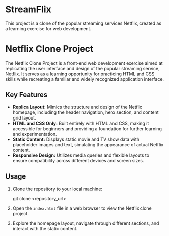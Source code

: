 # StreamFlix
This project is  a clone of the popular streaming services Netflix, created as a learning exercise for web development.

# Netflix Clone Project

The Netflix Clone Project is a front-end web development exercise aimed at replicating the user interface and design of the popular streaming service, Netflix. It serves as a learning opportunity for practicing HTML and CSS skills while recreating a familiar and widely recognized application interface.

## Key Features

- **Replica Layout:** Mimics the structure and design of the Netflix homepage, including the header navigation, hero section, and content grid layout.
- **HTML and CSS Only:** Built entirely with HTML and CSS, making it accessible for beginners and providing a foundation for further learning and experimentation.
- **Static Content:** Displays static movie and TV show data with placeholder images and text, simulating the appearance of actual Netflix content.
- **Responsive Design:** Utilizes media queries and flexible layouts to ensure compatibility across different devices and screen sizes.

## Usage

1. Clone the repository to your local machine:
   
   git clone <repository_url>
   
2. Open the `index.html` file in a web browser to view the Netflix clone project.
3. Explore the homepage layout, navigate through different sections, and interact with the static content.

